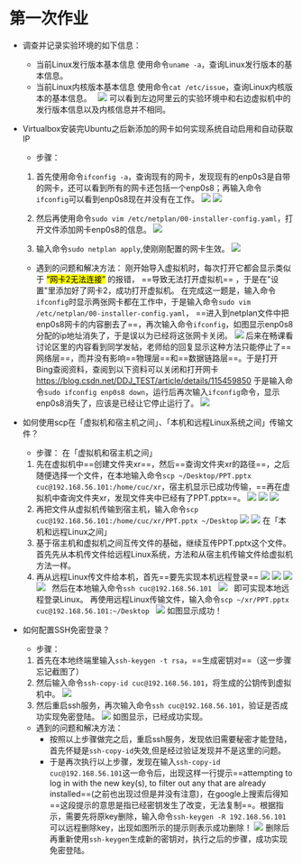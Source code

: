 # 第一次作业
* 调查并记录实验环境的如下信息：
  * 当前Linux发行版本基本信息
    使用命令`uname -a`，查询Linux发行版本的基本信息。
  &nbsp;
  * 当前Linux内核版本基本信息
    使用命令`cat /etc/issue`，查询Linux内核版本的基本信息。
  &nbsp;
    ![](1.png)
    可以看到左边阿里云的实验环境中和右边虚拟机中的发行版本信息以及内核信息并不相同。
  &nbsp;
* Virtualbox安装完Ubuntu之后新添加的网卡如何实现系统自动启用和自动获取IP
    *  步骤：
    1. 首先使用命令`ifconfig -a`，查询现有的网卡，发现现有的enp0s3是自带的网卡，还可以看到所有的网卡还包括一个enp0s8；再输入命令`ifconfig`可以看到enp0s8现在并没有在工作。
        ![](2.0.png)
        ![](2.4.png)
    2. 然后再使用命令`sudo vim /etc/netplan/00-installer-config.yaml`，打开文件添加网卡enp0s8的信息。
        ![](2.1.png)

    3. 输入命令`sudo netplan apply`,使刚刚配置的网卡生效。
        ![](2.2.png)
 &nbsp;
    * 遇到的问题和解决方法：
    刚开始导入虚拟机时，每次打开它都会显示类似于 <mark>“网卡2无法连接”</mark> 的报错， ==导致无法打开虚拟机== ，于是在"设置"里添加好了网卡2，成功打开虚拟机。
    在完成这一题是，输入命令`ifconfig`时显示两张网卡都在工作中，于是输入命令`sudo vim /etc/netplan/00-installer-config.yaml`， ==进入到netplan文件中把enp0s8网卡的内容删去了==，再次输入命令`ifconfig`，如图显示enp0s8分配的ip地址消失了，于是误以为已经将这张网卡关闭。
    ![](2.0.png)
    后来在畅课看讨论区里的内容看到同学发帖，老师给的回复显示这种方法只能停止了==网络层==，而并没有影响==物理层==和==数据链路层==。于是打开Bing查阅资料，查阅到以下资料可以关闭和打开网卡<https://blog.csdn.net/DDJ_TEST/article/details/115459850>
    于是输入命令`sudo ifconfig enp0s8 down`，运行后再次输入`ifconfig`命令，显示enp0s8消失了，应该是已经让它停止运行了。
    ![](2.3.png)
  &nbsp;
* 如何使用scp在「虚拟机和宿主机之间」、「本机和远程Linux系统之间」传输文件？
    * 步骤：
   在「虚拟机和宿主机之间」
   1. 先在虚拟机中==创建文件夹xr==，然后==查询文件夹xr的路径==，之后随便选择一个文件，在本地输入命令`scp ~/Desktop/PPT.pptx cuc@192.168.56.101:/home/cuc/xr`，宿主机显示已成功传输，==再在虚拟机中查询文件夹xr，发现文件夹中已经有了PPT.pptx==。
    ![](3.1.0.png)
    ![](3.1.1.png)
    ![](3.1.2.png)
&nbsp;
   2. 再把文件从虚拟机传输到宿主机，输入命令`scp cuc@192.168.56.101:/home/cuc/xr/PPT.pptx ~/Desktop`
   ![](3.2.1.png)
   ![](3.2.0.png)
   在「本机和远程Linux之间」
   1. 基于宿主机和虚拟机之间互传文件的基础，继续互传PPT.pptx这个文件。首先先从本机传文件给远程Linux系统，方法和从宿主机传输文件给虚拟机方法一样。
   2. 再从远程Linux传文件给本机，首先==要先实现本机远程登录==
   ![](3.2.2.png)
   ![](3.2.3.png)
   ![](3.2.4.png)
   ![](3.2.5.png)
   &nbsp;
   然后在本地输入命令`ssh cuc@192.168.56.101`
   &nbsp;
   ![](3.2.7.png)
   &nbsp;
   即可实现本地远程登录Linux。
   再使用远程Linux传输文件，输入命令`scp ~/xr/PPT.pptx cuc@192.168.56.101:~/Desktop`
   &nbsp;
   ![](3.2.6.png)
   如图显示成功！
  &nbsp;

* 如何配置SSH免密登录？
    * 步骤：
    1. 首先在本地终端里输入`ssh-keygen -t rsa`，==生成密钥对==（这一步骤忘记截图了）
    2. 然后输入命令`ssh-copy-id cuc@192.168.56.101`，将生成的公钥传到虚拟机中。
    ![](4.0.png)
    1. 然后重启ssh服务，再次输入命令`ssh cuc@192.168.56.101`，验证是否成功实现免密登陆。
    ![](4.1.png)
    如图显示，已经成功实现。
    * 遇到的问题和解决方法：
      * 按照以上步骤做完之后，重启ssh服务，发现依旧需要秘密才能登陆，首先怀疑是`ssh-copy-id`失效,但是经过验证发现并不是这里的问题。
      * 于是再次执行以上步骤，发现在输入`ssh-copy-id cuc@192.168.56.101`这一命令后，出现这样一行提示==attempting to log in with the new key(s), to filter out any that are already installed==(之前也出现过但是并没有注意)，在google上搜索后得知==这段提示的意思是指已经密钥发生了改变，无法复制==。根据指示，需要先将原key删除，输入命令`ssh-keygen -R 192.168.56.101`可以远程删除key，出现如图所示的提示则表示成功删除！
      ![](4.2.png)
      删除后再重新使用`ssh-keygen`生成新的密钥对，执行之后的步骤，成功实现免密登陆。

    
